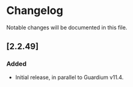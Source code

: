 
# Changelog
Notable changes will be documented in this file.

 

## [2.2.49]

### Added
- Initial release, in parallel to Guardium v11.4.
